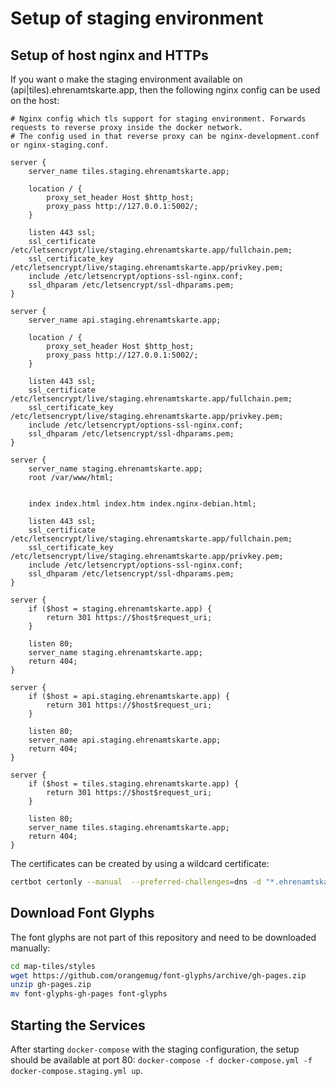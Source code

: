 # Setup of staging environment

## Setup of host nginx and HTTPs

If you want o make the staging environment available on (api|tiles).ehrenamtskarte.app, then the following nginx config can be used on the host:

```nginx configuration
# Nginx config which tls support for staging environment. Forwards requests to reverse proxy inside the docker network.
# The config used in that reverse proxy can be nginx-development.conf or nginx-staging.conf.

server {
    server_name tiles.staging.ehrenamtskarte.app;

    location / {
        proxy_set_header Host $http_host;
        proxy_pass http://127.0.0.1:5002/;
    }

    listen 443 ssl;
    ssl_certificate /etc/letsencrypt/live/staging.ehrenamtskarte.app/fullchain.pem;
    ssl_certificate_key /etc/letsencrypt/live/staging.ehrenamtskarte.app/privkey.pem;
    include /etc/letsencrypt/options-ssl-nginx.conf;
    ssl_dhparam /etc/letsencrypt/ssl-dhparams.pem;
}

server {
    server_name api.staging.ehrenamtskarte.app;

    location / {
        proxy_set_header Host $http_host;
        proxy_pass http://127.0.0.1:5002/;
    }

    listen 443 ssl;
    ssl_certificate /etc/letsencrypt/live/staging.ehrenamtskarte.app/fullchain.pem;
    ssl_certificate_key /etc/letsencrypt/live/staging.ehrenamtskarte.app/privkey.pem; 
    include /etc/letsencrypt/options-ssl-nginx.conf;
    ssl_dhparam /etc/letsencrypt/ssl-dhparams.pem;
}

server {
    server_name staging.ehrenamtskarte.app;
	root /var/www/html;


	index index.html index.htm index.nginx-debian.html;
	
	listen 443 ssl;
    ssl_certificate /etc/letsencrypt/live/staging.ehrenamtskarte.app/fullchain.pem;
    ssl_certificate_key /etc/letsencrypt/live/staging.ehrenamtskarte.app/privkey.pem; 
    include /etc/letsencrypt/options-ssl-nginx.conf;
    ssl_dhparam /etc/letsencrypt/ssl-dhparams.pem;
}

server {
    if ($host = staging.ehrenamtskarte.app) {
        return 301 https://$host$request_uri;
    }

    listen 80;
    server_name staging.ehrenamtskarte.app;
    return 404;
}

server {
    if ($host = api.staging.ehrenamtskarte.app) {
        return 301 https://$host$request_uri;
    }

    listen 80;
    server_name api.staging.ehrenamtskarte.app;
    return 404;
}

server {
    if ($host = tiles.staging.ehrenamtskarte.app) {
        return 301 https://$host$request_uri;
    }

    listen 80;
    server_name tiles.staging.ehrenamtskarte.app;
    return 404;
}
```

The certificates can be created by using a wildcard certificate:
```bash
certbot certonly --manual  --preferred-challenges=dns -d "*.ehrenamtskarte.app" -d "ehrenamtskarte.app"
```

## Download Font Glyphs

The font glyphs are not part of this repository and need to be downloaded manually:

```bash
cd map-tiles/styles
wget https://github.com/orangemug/font-glyphs/archive/gh-pages.zip
unzip gh-pages.zip
mv font-glyphs-gh-pages font-glyphs
```

## Starting the Services

After starting `docker-compose` with the staging configuration, the setup should be available at port 80: `docker-compose -f docker-compose.yml -f docker-compose.staging.yml up`.
